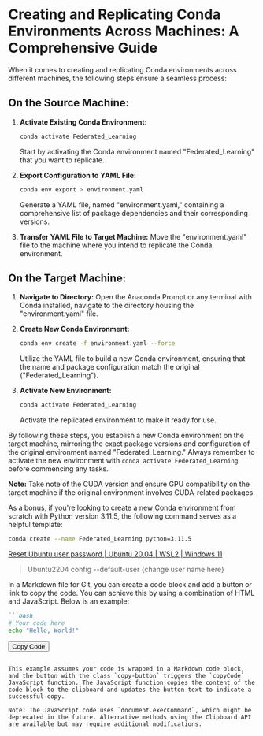 # Creating and Replicating Conda Environments Across Machines: A Comprehensive Guide

When it comes to creating and replicating Conda environments across different machines, the following steps ensure a seamless process:

## On the Source Machine:

1. **Activate Existing Conda Environment:**
   ```bash
   conda activate Federated_Learning
   ```
   Start by activating the Conda environment named "Federated_Learning" that you want to replicate.

2. **Export Configuration to YAML File:**
   ```bash
   conda env export > environment.yaml
   ```
   Generate a YAML file, named "environment.yaml," containing a comprehensive list of package dependencies and their corresponding versions.

3. **Transfer YAML File to Target Machine:**
   Move the "environment.yaml" file to the machine where you intend to replicate the Conda environment.

## On the Target Machine:

1. **Navigate to Directory:**
   Open the Anaconda Prompt or any terminal with Conda installed, navigate to the directory housing the "environment.yaml" file.

2. **Create New Conda Environment:**
   ```bash
   conda env create -f environment.yaml --force
   ```
   Utilize the YAML file to build a new Conda environment, ensuring that the name and package configuration match the original ("Federated_Learning").

3. **Activate New Environment:**
   ```bash
   conda activate Federated_Learning
   ```
   Activate the replicated environment to make it ready for use.

By following these steps, you establish a new Conda environment on the target machine, mirroring the exact package versions and configuration of the original environment named "Federated_Learning." Always remember to activate the new environment with `conda activate Federated_Learning` before commencing any tasks.

**Note:** Take note of the CUDA version and ensure GPU compatibility on the target machine if the original environment involves CUDA-related packages.

As a bonus, if you're looking to create a new Conda environment from scratch with Python version 3.11.5, the following command serves as a helpful template:

```bash
conda create --name Federated_Learning python=3.11.5
```

[Reset Ubuntu user password | Ubuntu 20.04 | WSL2 | Windows 11](https://www.youtube.com/watch?v=Bsl4UAfHAvs)

> Ubuntu2204 config --default-user {change user name here}
>

In a Markdown file for Git, you can create a code block and add a button or link to copy the code. You can achieve this by using a combination of HTML and JavaScript. Below is an example:

```markdown
```bash
# Your code here
echo "Hello, World!"
```
<button class="copy-button" onclick="copyCode()">Copy Code</button>

<script>
function copyCode() {
  /* Get the text content of the code block */
  var codeBlock = document.querySelector('pre code');
  var codeText = codeBlock.textContent || codeBlock.innerText;

  /* Create a text area element and set its value to the code text */
  var textArea = document.createElement('textarea');
  textArea.value = codeText;

  /* Append the text area to the document and select its content */
  document.body.appendChild(textArea);
  textArea.select();

  /* Execute the copy command */
  document.execCommand('copy');

  /* Remove the temporary text area from the document */
  document.body.removeChild(textArea);

  /* Change the button text to indicate successful copy */
  var copyButton = document.querySelector('.copy-button');
  copyButton.textContent = 'Code Copied!';
  setTimeout(function() {
    /* Reset button text after a short delay */
    copyButton.textContent = 'Copy Code';
  }, 2000);
}
</script>
```

This example assumes your code is wrapped in a Markdown code block, and the button with the class `copy-button` triggers the `copyCode` JavaScript function. The JavaScript function copies the content of the code block to the clipboard and updates the button text to indicate a successful copy.

Note: The JavaScript code uses `document.execCommand`, which might be deprecated in the future. Alternative methods using the Clipboard API are available but may require additional modifications.

